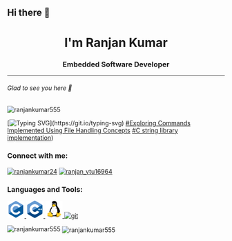 ## Hi there 👋

<!--
**ranjankumar555/ranjankumar555** is a ✨ _special_ ✨ repository because its `README.md` (this file) appears on your GitHub profile.

Here are some ideas to get you started:

- 🔭 I’m currently working on ...
- 🌱 I’m currently learning ...
- 👯 I’m looking to collaborate on ...
- 🤔 I’m looking for help with ...
- 💬 Ask me about ...
- 📫 How to reach me: ...
- 😄 Pronouns: ...
- ⚡ Fun fact: ...
-->

<h1 align="center">I'm Ranjan Kumar</h1>
<h3 align="center">Embedded Software Developer</h3>
<hr/>
<h6> Glad to see you here 💖 </h6>
 <p align="left"> <img src="https://komarev.com/ghpvc/?username=ranjankumar555&label=Profile%20views&color=0e75b6&style=flat" alt="ranjankumar555" /> </p>

<!-- <p align="left"> <a href="https://github.com/ryo-ma/github-profile-trophy"><img src="https://github-profile-trophy.vercel.app/?username=ranjankumar555" alt="ranjankumar555" /></a> </p> -->
[![Typing SVG](https://readme-typing-svg.demolab.com?font=Fira+Code&weight=600&size=21&pause=1000&random=true&width=435&height=30&lines=%F0%9F%8C%B1+Current+Project...)](https://git.io/typing-svg)  
[#Exploring Commands Implemented Using File Handling Concepts](https://github.com/ranjankumar555/hobby-project)
[#C string library implementation](https://github.com/ranjankumar555/hobby-project/tree/main/string-lib))
<h3 align="left">Connect with me:</h3>
<p align="left">
<a href="https://linkedin.com/in/ranjankumar24" target="blank"><img align="center" src="https://raw.githubusercontent.com/rahuldkjain/github-profile-readme-generator/master/src/images/icons/Social/linked-in-alt.svg" alt="ranjankumar24" height="30" width="40" /></a>
<!--
<a href="https://www.codechef.com/users/ranjankumar555" target="blank"><img align="center" src="https://cdn.jsdelivr.net/npm/simple-icons@3.1.0/icons/codechef.svg" alt="ranjankumar555" height="30" width="40" /></a>
-->
<a href="https://www.hackerrank.com/ranjan_vtu16964" target="blank"><img align="center" src="https://raw.githubusercontent.com/rahuldkjain/github-profile-readme-generator/master/src/images/icons/Social/hackerrank.svg" alt="ranjan_vtu16964" height="30" width="40" /></a>

<!-- <a href="https://codeforces.com/profile/ranjankumar555" target="blank"><img align="center" src="https://raw.githubusercontent.com/rahuldkjain/github-profile-readme-generator/master/src/images/icons/Social/codeforces.svg" alt="ranjankumar555" height="30" width="40" /></a>
<a href="https://www.leetcode.com/ranjankumartech23" target="blank"><img align="center" src="https://raw.githubusercontent.com/rahuldkjain/github-profile-readme-generator/master/src/images/icons/Social/leet-code.svg" alt="ranjankumartech23" height="30" width="40" /></a>
<a href="https://www.hackerearth.com/ranjankumar555" target="blank"><img align="center" src="https://raw.githubusercontent.com/rahuldkjain/github-profile-readme-generator/master/src/images/icons/Social/hackerearth.svg" alt="ranjankumar555" height="30" width="40" /></a>
<a href="https://auth.geeksforgeeks.org/user/ranjankumar555" target="blank"><img align="center" src="https://raw.githubusercontent.com/rahuldkjain/github-profile-readme-generator/master/src/images/icons/Social/geeks-for-geeks.svg" alt="ranjankumar555" height="30" width="40" /></a>
</p>
-->

### Languages and Tools:

<p align="left">
  <a href="https://www.cprogramming.com/" target="_blank" rel="noreferrer">
    <img src="https://raw.githubusercontent.com/devicons/devicon/master/icons/c/c-original.svg" alt="c" width="40" height="40"/>
  </a>
  <a href="https://www.w3schools.com/cpp/" target="_blank" rel="noreferrer">
    <img src="https://raw.githubusercontent.com/devicons/devicon/master/icons/cplusplus/cplusplus-original.svg" alt="cplusplus" width="40" height="40"/>
  </a>
  <a href="https://www.linux.org/" target="_blank" rel="noreferrer">
    <img src="https://raw.githubusercontent.com/devicons/devicon/master/icons/linux/linux-original.svg" alt="linux" width="40" height="40"/>
  </a>
  <a href="https://git-scm.com/" target="_blank" rel="noreferrer">
    <img src="https://www.vectorlogo.zone/logos/git-scm/git-scm-icon.svg" alt="git" width="40" height="40"/>
  </a>
  
<!--   <a href="https://www.mysql.com/" target="_blank" rel="noreferrer"> -->
<!--     <img src="https://raw.githubusercontent.com/devicons/devicon/master/icons/mysql/mysql-original-wordmark.svg" alt="mysql" width="40" height="40"/> -->
<!--   </a> -->
<!--   <a href="https://www.python.org" target="_blank" rel="noreferrer"> -->
<!--     <img src="https://raw.githubusercontent.com/devicons/devicon/master/icons/python/python-original.svg" alt="python" width="40" height="40"/> -->
<!--   </a> -->
<!--   <a href="https://www.arduino.cc/" target="_blank" rel="noreferrer">
    <img src="https://cdn.worldvectorlogo.com/logos/arduino-1.svg" alt="arduino" width="40" height="40"/>
  </a> -->
</p>


<p><img align="left" src="https://github-readme-stats.vercel.app/api/top-langs?username=ranjankumar555&show_icons=true&locale=en&layout=compact" alt="ranjankumar555" /></p>

<p>&nbsp;<img align="center" src="https://github-readme-stats.vercel.app/api?username=ranjankumar555&show_icons=true&locale=en" alt="ranjankumar555" /></p>


